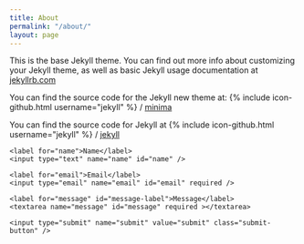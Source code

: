 ```yaml
---
title: About
permalink: "/about/"
layout: page
---
```


This is the base Jekyll theme. You can find out more info about customizing your Jekyll theme, as well as basic Jekyll usage documentation at [jekyllrb.com](http://jekyllrb.com/)

You can find the source code for the Jekyll new theme at:
{% include icon-github.html username="jekyll" %} /
[minima](https://github.com/jekyll/minima)

You can find the source code for Jekyll at
{% include icon-github.html username="jekyll" %} /
[jekyll](https://github.com/jekyll/jekyll)

<div class="contact">
  <form method="post" class="form" id="contactForm" action="https://formspree.io/hello@iamtomnewton.com">
    <div class="status"></div>

    <label for="name">Name</label>
    <input type="text" name="name" id="name" />

    <label for="email">Email</label>
    <input type="email" name="email" id="email" required />

    <label for="message" id="message-label">Message</label>
    <textarea name="message" id="message" required ></textarea>

    <input type="submit" name="submit" value="submit" class="submit-button" />
  </form>

</div> <!-- close contact -->
